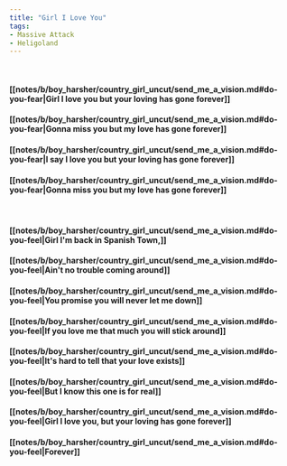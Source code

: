 ```yaml
---
title: "Girl I Love You"
tags:
- Massive Attack
- Heligoland
---
```

&nbsp;
#### [[notes/b/boy_harsher/country_girl_uncut/send_me_a_vision.md#do-you-fear|Girl I love you but your loving has gone forever]]
#### [[notes/b/boy_harsher/country_girl_uncut/send_me_a_vision.md#do-you-fear|Gonna miss you but my love has gone forever]]
#### [[notes/b/boy_harsher/country_girl_uncut/send_me_a_vision.md#do-you-fear|I say I love you but your loving has gone forever]]
#### [[notes/b/boy_harsher/country_girl_uncut/send_me_a_vision.md#do-you-fear|Gonna miss you but my love has gone forever]]
&nbsp;
#### [[notes/b/boy_harsher/country_girl_uncut/send_me_a_vision.md#do-you-feel|Girl I'm back in Spanish Town,]]
#### [[notes/b/boy_harsher/country_girl_uncut/send_me_a_vision.md#do-you-feel|Ain't no trouble coming around]]
#### [[notes/b/boy_harsher/country_girl_uncut/send_me_a_vision.md#do-you-feel|You promise you will never let me down]]
#### [[notes/b/boy_harsher/country_girl_uncut/send_me_a_vision.md#do-you-feel|If you love me that much you will stick around]]
#### [[notes/b/boy_harsher/country_girl_uncut/send_me_a_vision.md#do-you-feel|It's hard to tell that your love exists]]
#### [[notes/b/boy_harsher/country_girl_uncut/send_me_a_vision.md#do-you-feel|But I know this one is for real]]
#### [[notes/b/boy_harsher/country_girl_uncut/send_me_a_vision.md#do-you-feel|Girl I love you, but your loving has gone forever]]
#### [[notes/b/boy_harsher/country_girl_uncut/send_me_a_vision.md#do-you-feel|Forever]]
